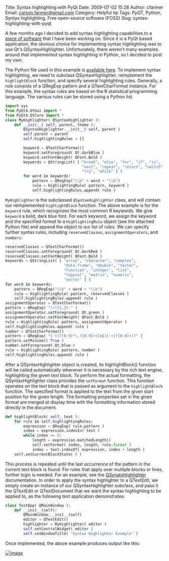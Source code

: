Title: Syntax highlighting with PyQt
Date: 2009-07-02 15:28
Author: cfarmer
Email: carson.farmer@gmail.com
Category: Helpful tip
Tags: PyQT, Python, Syntax highlighting, Free open-source software (FOSS)
Slug: syntax-highlighting-with-pyqt

A few months ago I decided to add syntax highlighting capabilities to a
[piece of software][] that I have been working on. Since it is a PyQt
based application, the obvious choice for implementing syntax
highlighting was to use Qt's QSyntaxHighlighter. Unfortunately, there
weren't many examples around that implemented syntax highlighting in
Python, so I decided to post my own.
<!--more-->

The Python file used in this example is [available here][].
To implement syntax highlighting, we need to subclass
QSyntaxHighlighter, reimplement the `highlightBlock` function, and
specify several highlighting rules. Generally, a rule consists of a
QRegExp pattern and a QTextCharFormat instance. For this example, the
syntax rules are based on the R statistical programming language. The
various rules can be stored using a Python list.

```python
import sys
from PyQt4.QtGui import *
from PyQt4.QtCore import *
class MyHighlighter( QSyntaxHighlighter ):
    def __init__( self, parent, theme ):
        QSyntaxHighlighter.__init__( self, parent )
        self.parent = parent
        self.highlightingRules = []

        keyword = QTextCharFormat()
        keyword.setForeground( Qt.darkBlue )
        keyword.setFontWeight( QFont.Bold )
        keywords = QStringList( [ "break", "else", "for", "if", "in",
                                  "next", "repeat", "return", "switch",
                                  "try", "while" ] )
        for word in keywords:
            pattern = QRegExp("\\b" + word + "\\b")
            rule = HighlightingRule( pattern, keyword )
            self.highlightingRules.append( rule )
```

`MyHighlighter` is the subclassed `QSyntaxHighlighter` class, and will
contain our reimplemented `highlightBlock` function. The above example
is for the `keyword` rule, which recognizes the most common R keywords.
We give `keyword` a bold, dark blue font. For each keyword, we assign
the keyword and the specified format to a `HighlightingRule` object (see
the attached Python file) and append the object to our list of rules.
We can specify further syntax rules, including `reservedClasses`,
`assignmentOperators`, and `numbers`:

```python
reservedClasses = QTextCharFormat()
reservedClasses.setForeground( Qt.darkRed )
reservedClasses.setFontWeight( QFont.Bold )
keywords = QStringList( [ "array", "character", "complex",
                          "data.frame", "double", "factor",
                          "function", "integer", "list",
                          "logical", "matrix", "numeric",
                          "vector" ] )
for word in keywords:
    pattern = QRegExp("\\b" + word + "\\b")
    rule = HighlightingRule( pattern, reservedClasses )
    self.highlightingRules.append( rule )
assignmentOperator = QTextCharFormat()
pattern = QRegExp( "(<){1,2}-" )
assignmentOperator.setForeground( Qt.green )
assignmentOperator.setFontWeight( QFont.Bold )
rule = HighlightingRule( pattern, assignmentOperator )
self.highlightingRules.append( rule )
number = QTextCharFormat()
pattern = QRegExp( "[-+]?[0-9]*\.?[0-9]+([eE][-+]?[0-9]+)?" )
pattern.setMinimal( True )
number.setForeground( Qt.blue )
rule = HighlightingRule( pattern, number )
self.highlightingRules.append( rule )
```

After a QSyntaxHighlighter object is created, its highlightBlock()
function will be called automatically whenever it is necessary by the
rich text engine, highlighting the given text block. To perform the
actual formatting, the QSyntaxHighlighter class provides the `setFormat`
function. This function operates on the text block that is passed as
argument to the `highlightBlock` function. The specified format is
applied to the text from the given start position for the given length.
The formatting properties set in the given format are merged at display
time with the formatting information stored directly in the document.

```python
def highlightBlock( self, text ):
    for rule in self.highlightingRules:
        expression = QRegExp( rule.pattern )
        index = expression.indexIn( text )
        while index >= 0:
            length = expression.matchedLength()
            self.setFormat( index, length, rule.format )
            index = text.indexOf( expression, index + length )
    self.setCurrentBlockState( 0 )
```

This process is repeated until the last occurrence of the pattern in the
current text block is found. For rules that apply over multiple blocks
or lines, further logic is needed. For an example, see the
[QSynatxHighlighter][] documentation.
In order to apply the syntax highlighter to a QTextEdit, we simply
create an instance of our QSyntaxHighlighter subclass, and pass it the
QTextEdit or QTextDocument that we want the syntax highlighting to be
applied to, as the following test application demonstrates:

```python
class TestApp( QMainWindow ):
    def __init__(self):
        QMainWindow.__init__(self)
        editor = QTextEdit()
        highlighter = MyHighlighter( editor )
        self.setCentralWidget( editor )
        self.setWindowTitle( "Syntax Highlighter Example" )
```

Once implemented, the above example produces output like this:

[![image][]][screenshot]

[piece of software]: http://www.ftools.ca/plugins.html
[available here]: |filename|/uploads/highlighter.py
[QSynatxHighlighter]: http://doc.trolltech.com/4.2/richtext-syntaxhighlighter.html
[image]: |filename|/images/screenshot.png "screenshot"
[screenshot]: |filename|/images/screenshot.png "screenshot"
